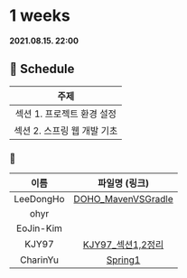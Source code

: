 # 1 weeks 
**2021.08.15. 22:00**

## :calendar: Schedule
|주제|
|:--:|
|섹션 1. 프로젝트 환경 설정|
|섹션 2. 스프링 웹 개발 기초|

### :speech_balloon:
|이름|파일명 (링크)|
|:--:|:--:|
|LeeDongHo|[DOHO_MavenVSGradle](/DOHO_MavenVSGradle.pdf)|
|ohyr||
|EoJin-Kim||
|KJY97|[KJY97_섹션1,2정리](https://github.com/DAEJEON-6/Spring-study/blob/main/1weeks/KJY97_%EC%84%B9%EC%85%981%2C2%EC%A0%95%EB%A6%AC.md)|
|CharinYu|[Spring1](/chaerin_210815_spring.pdf)|
